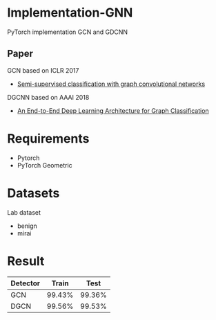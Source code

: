 # Implementation-GNN
PyTorch implementation GCN and GDCNN

## Paper
GCN based on ICLR 2017
- [Semi-supervised classification with graph convolutional networks](https://openreview.net/pdf?id=SJU4ayYgl)

DGCNN based on AAAI 2018
- [An End-to-End Deep Learning Architecture for Graph Classification](https://muhanzhang.github.io/papers/AAAI_2018_DGCNN.pdf)

# Requirements
- Pytorch
- PyTorch Geometric

# Datasets
Lab dataset
- benign
- mirai

# Result
| Detector | Train | Test |
| -------- | -------- | -------- |
| GCN | 99.43% | 99.36% |
| DGCN | 99.56% | 99.53% |